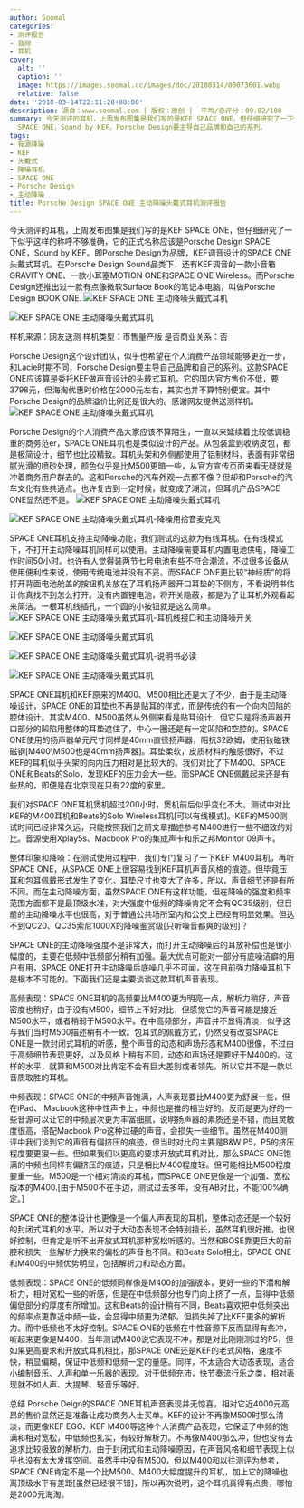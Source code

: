 ```yaml
---
author: Soomal
categories:
- 测评报告
- 音频
- 耳机
cover:
  alt: ''
  caption: ''
  image: https://images.soomal.cc/images/doc/20180314/00073601.webp
  relative: false
date: '2018-03-14T22:11:20+08:00'
description: 源自：www.soomal.com | 版权：原创 |  平均/总评分：09.82/108
summary: 今天测评的耳机，上周发布图集是我们写的是KEF SPACE ONE，但仔细研究了一下似乎这样的称呼不够准确，它的正式名称应该是Porsche Design
  SPACE ONE，Sound by KEF，Porsche Design要主导自己品牌和自己的系列。
tags:
- 有源降噪
- KEF
- 头戴式
- 降噪耳机
- SPACE ONE
- Porsche Design
- 主动降噪
title: Porsche Design SPACE ONE 主动降噪头戴式耳机测评报告
---
```


今天测评的耳机，上周发布图集是我们写的是KEF SPACE ONE，但仔细研究了一下似乎这样的称呼不够准确，它的正式名称应该是Porsche Design SPACE ONE，Sound by KEF。即Porsche Design为品牌，KEF调音设计的SPACE ONE头戴式耳机。在Porsche Design Sound品类下，还有KEF调音的一款小音箱GRAVITY ONE、一款小耳塞MOTION ONE和SPACE ONE Wireless。而Porsche Design还推出过一款有点像微软Surface Book的笔记本电脑，叫做Porsche Design BOOK ONE.
![KEF SPACE ONE 主动降噪头戴式耳机](https://images.soomal.cc/images/doc/20180306/00073480.webp)




![KEF SPACE ONE 主动降噪头戴式耳机](https://images.soomal.cc/images/doc/20180306/00073481.webp)





样机来源：网友送测
样机类型：市售量产版
是否商业关系：否

Porsche Design这个设计团队，似乎也希望在个人消费产品领域能够更近一步，和Lacie时期不同，Porsche Design要主导自己品牌和自己的系列。这款SPACE ONE应该算是委托KEF做声音设计的头戴式耳机。它的国内官方售价不低，要3798元，但海淘优惠时价格在2000元左右，其实也并不算特别便宜。其中Porsche Design的品牌溢价比例还是很大的。感谢网友提供送测样机。
![KEF SPACE ONE 主动降噪头戴式耳机](https://images.soomal.cc/images/doc/20180306/00073483.webp)




Porsche Design的个人消费产品大家应该不算陌生，一直以来延续着比较低调稳重的商务范er，SPACE ONE耳机也是类似设计的产品。从包装盒到收纳皮包，都是极简设计，细节也比较精致。耳机头架和外侧都使用了铝制材料，表面有非常细腻光滑的喷砂处理，颜色似乎是比M500更暗一些，从官方宣传页面来看无疑就是冲着商务用户群去的。这和Porsche的汽车外观一点都不像？但却和Porsche的汽车文化有些共通点。也许复古到一定时候，就变成了潮流，但耳机产品SPACE ONE显然还不是。
![KEF SPACE ONE 主动降噪头戴式耳机](https://images.soomal.cc/images/doc/20180306/00073487_01.webp)




![KEF SPACE ONE 主动降噪头戴式耳机-降噪用拾音麦克风](https://images.soomal.cc/images/doc/20180306/00073488_01.webp)




SPACE ONE耳机支持主动降噪功能，我们测试的这款为有线耳机。在有线模式下，不打开主动降噪耳机同样可以使用。主动降噪需要耳机内置电池供电，降噪工作时间50小时。也许有人觉得装两节七号电池有些不符合潮流，不过很多设备从使用便利性来说，使用传统电池并没有不妥。而SPACE ONE更比较“神经质”的将打开背面电池舱盖的按钮机关放在了耳机扬声器开口耳垫的下侧方，不看说明书估计你真找不到怎么打开。没有内置锂电池，将开关隐蔽，都是为了让耳机外观看起来简洁。一根耳机线插孔，一个圆的小按钮就是这么简单。
![KEF SPACE ONE 主动降噪头戴式耳机-耳机线接口和主动降噪开关](https://images.soomal.cc/images/doc/20180306/00073492_01.webp)




![KEF SPACE ONE 主动降噪头戴式耳机](https://images.soomal.cc/images/doc/20180306/00073495_01.webp)




![KEF SPACE ONE 主动降噪头戴式耳机-说明书必读](https://images.soomal.cc/images/doc/20180306/00073499_01.webp)




![KEF SPACE ONE 主动降噪头戴式耳机](https://images.soomal.cc/images/doc/20180306/00073500_01.webp)




SPACE ONE耳机和KEF原来的M400、M500相比还是大了不少，由于是主动降噪设计，SPACE ONE的耳垫也不再是贴耳的样式，而是传统的有一个向内凹陷的腔体设计。其实M400、M500虽然从外侧来看是贴耳设计，但它只是将扬声器开口部分的凹陷用整体的耳垫遮住了，中心一圈还是有一定凹陷和空腔的。SPACE ONE使用的扬声器单元尺寸同样是40mm直径扬声器，阻抗32欧姆，使用钕磁铁磁钢[M400\M500也是40mm扬声器]。耳垫柔软，皮质材料的触感很好，不过KEF的耳机似乎头架的向内压力相对是比较大的。我们对比了下M400、SPACE ONE和Beats的Solo，发现KEF的压力会大一些。而SPACE ONE佩戴起来还是有些热的，即便是在北京现在只有22度的家里。

我们对SPACE ONE耳机煲机超过200小时，煲机前后似乎变化不大。测试中对比KEF的M400耳机和Beats的Solo Wireless耳机[可以有线模式]。KEF的M500测试时间已经非常久远，只能按照我们之前文章描述参考M400进行一些不细致的对比。音源使用Xplay5s、Macbook Pro的集成声卡和乐之邦Monitor 09声卡。

整体印象和降噪：在测试使用过程中，我们专门复习了一下KEF M400耳机，再听SPACE ONE，从SPACE ONE上很容易找到KEF耳机声音风格的痕迹。但毕竟压耳和包耳佩戴形式发生了变化，耳垫尺寸也变大了许多，所以，声音细节还是有所不同。而在主动降噪方面，虽然SPACE ONE有这样功能，但在降噪的强度和频率范围方面都不是最顶级水准，对大强度中低频的降噪肯定不会有QC35级别，但目前的主动降噪水平也很高，对于普通公共场所室内和公交上已经有明显效果。但达不到QC20、QC35索尼1000X的降噪鉴赏级[只听噪音都爽的级别]？

SPACE ONE的主动降噪强度不是非常大，而打开主动降噪后的耳放补偿也是很小幅度的，主要在低频中低频部分稍有加强。最大优点可能对一部分有底噪洁癖的用户有用，SPACE ONE打开主动降噪后底噪几乎不可闻，这在目前强力降噪耳机下是根本不可能的。下面我们还是主要谈谈这款耳机声音表现。

高频表现：SPACE ONE耳机的高频要比M400更为明亮一点，解析力稍好，声音密度也稍好，由于没有M500，细节上不好对比，但感觉它的声音可能是接近M500水平，或者稍弱于M500水平。在中高频部分，声音并不显得清淡，似乎这与我们当时M500描述稍有不一致。包耳式的佩戴方式，仍然没有改变SPACE ONE是一款封闭式耳机的听感，整个声音的动态和声场形态和M400很像，不过由于高频细节表现更好，以及风格上稍有不同，动态和声场还是要好于M400的。这样的水平，就算和M500对比肯定不会有巨大差别或者领先，所以它并不是一款以音质取胜的耳机。

中频表现：SPACE ONE的中频声音饱满，人声表现要比M400更为舒展一些，但在iPad、 Macbook这种中性声卡上，中频也是推的相当好的。反而是更为好的一些音源可以让它的中频层次更为丰富细腻，说明扬声器的素质还是不错，而且灵敏度很高，搭配Macbook Pro这种过硬的声音，会损失一些细节。虽然在M400测评中我们谈到它的声音有偏挤压的痕迹，但当时对比的主要是B&W P5，P5的挤压程度要更狠一些。但如果我们以更高的要求开放式耳机对比，那么SPACE ONE饱满的中频也同样有偏挤压的痕迹，只是相比M400程度轻。但可能相比M500程度要重一些。M500是一个相对清淡的耳机，而SPACE ONE更像是一个加强、宽松版本的M400.[由于M500不在手边，测试过去多年，没有AB对比，不能100%确定。] 

SPACE ONE的整体设计也更像是一个偏人声表现的耳机，整体动态还是一个较好的封闭式耳机的水平，所以对于大动态表现不会特别擅长，虽然耳机很好推，也很好控制，但肯定是听不出开放式耳机那种宽松听感的。当然和BOSE靠更巨大的前腔和损失一些解析力换来的偏松的声音也不同。和Beats Solo相比，SPACE ONE和M400的中频优势明显，包括解析力和动态方面。

低频表现：SPACE ONE的低频同样像是M400的加强版本，更好一些的下潜和解析力，相对宽松一些的听感，但是在中低频部分也专门向上挤了一点，显得中低频偏低部分的厚度有所增加。这和Beats的设计稍有不同，Beats喜欢把中低频突出的频率点更靠近中频一些，会显得中频更为浓郁，但损失掉了比KEF更多的解析力。而中低频也不太好控制。SPACE ONE的低频在中性音源下反而显得有些冲，听起来更像是M400，当年测试M400说它表现不冲，那是对比刚刚测过的P5，但如果更高要求和开放式耳机相比，那SPACE ONE还是KEF的老式风格，速度不快，稍显偏糊，保证中低频和低频一定的量感。同样，不太适合大动态表现，适合小编制音乐、人声和单一乐器的表现。对于低频充沛，快节奏流行乐之类，相对表现就不如人声、大提琴、轻音乐等好。

总结
Porsche Deign的SPACE ONE耳机声音表现并无惊喜，相对它近4000元高昂的售价显然还是准备让成功商务人士买单。KEF的设计不再像M500时那么清淡，而更像KEF EGG、KEF M400等这种个人消费产品表现，它保证了中频的饱满和相对宽松，中低频也扎实，有较好解析力。不再像M400那么冲，但也没有去追求比较极致的解析力。由于封闭式和主动降噪原因，在声音风格和细节表现上似乎也没有太大发挥空间。虽然手中没有M500，但以M400和以往测评为参考，SPACE ONE肯定不是一个比M500、M400大幅度提升的耳机，加上它的降噪也离顶级水平有差距[虽然已经很不错]，所以再次说明，这个耳机真得有点贵，哪怕是2000元海淘。